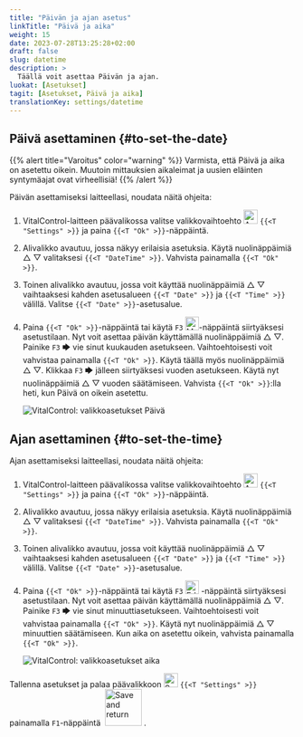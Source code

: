 ```yaml
---
title: "Päivän ja ajan asetus"
linkTitle: "Päivä ja aika"
weight: 15
date: 2023-07-28T13:25:28+02:00
draft: false
slug: datetime
description: >
  Täällä voit asettaa Päivän ja ajan.
luokat: [Asetukset]
tagit: [Asetukset, Päivä ja aika]
translationKey: settings/datetime
---
```

## Päivä asettaminen {#to-set-the-date}
{{% alert title="Varoitus" color="warning" %}}
Varmista, että Päivä ja aika on asetettu oikein. Muutoin mittauksien aikaleimat ja uusien eläinten syntymäajat ovat virheellisiä!
{{% /alert %}}

Päivän asettamiseksi laitteellasi, noudata näitä ohjeita:

1. VitalControl-laitteen päävalikossa valitse valikkovaihtoehto <img src="/icons/gear.svg" width="25" align="bottom" alt="Asetukset" /> `{{<T "Settings" >}}` ja paina `{{<T "Ok" >}}`-näppäintä.

2. Alivalikko avautuu, jossa näkyy erilaisia asetuksia. Käytä nuolinäppäimiä △ ▽ valitaksesi `{{<T "DateTime" >}}`. Vahvista painamalla `{{<T "Ok" >}}`.

3. Toinen alivalikko avautuu, jossa voit käyttää nuolinäppäimiä △ ▽ vaihtaaksesi kahden asetusalueen `{{<T "Date" >}}` ja `{{<T "Time" >}}` välillä. Valitse `{{<T "Date" >}}`-asetusalue.

4. Paina `{{<T "Ok" >}}`-näppäintä tai käytä `F3` <img src="/icons/actions/edit.svg" width="24" align="bottom" alt="Muokkaa" />-näppäintä siirtyäksesi asetustilaan. Nyt voit asettaa päivän käyttämällä nuolinäppäimiä △ ▽. Painike `F3` 🡆 vie sinut kuukauden asetukseen. Vaihtoehtoisesti voit vahvistaa painamalla `{{<T "Ok" >}}`. Käytä täällä myös nuolinäppäimiä △ ▽. Klikkaa `F3` 🡆 jälleen siirtyäksesi vuoden asetukseen. Käytä nyt nuolinäppäimiä △ ▽ vuoden säätämiseen. Vahvista `{{<T "Ok" >}}`:lla heti, kun Päivä on oikein asetettu.

    ![VitalControl: valikkoasetukset Päivä](../images/date.png "Päivän asettaminen")

## Ajan asettaminen {#to-set-the-time}

Ajan asettamiseksi laitteellasi, noudata näitä ohjeita:

1. VitalControl-laitteen päävalikossa valitse valikkovaihtoehto <img src="/icons/gear.svg" width="25" align="bottom" alt="Asetukset" /> `{{<T "Settings" >}}` ja paina `{{<T "Ok" >}}`-näppäintä.

2. Alivalikko avautuu, jossa näkyy erilaisia asetuksia. Käytä nuolinäppäimiä △ ▽ valitaksesi `{{<T "DateTime" >}}`. Vahvista painamalla `{{<T "Ok" >}}`.

3. Toinen alivalikko avautuu, jossa voit käyttää nuolinäppäimiä △ ▽ vaihtaaksesi kahden asetusalueen `{{<T "Date" >}}` ja `{{<T "Time" >}}` välillä. Valitse `{{<T "Date" >}}`-asetusalue.

4. Paina `{{<T "Ok" >}}`-näppäintä tai käytä `F3` <img src="/icons/actions/edit.svg" width="24" align="bottom" alt="Edit" /> -näppäintä siirtyäksesi asetustilaan. Nyt voit asettaa päivän käyttämällä nuolinäppäimiä △ ▽. Painike `F3` 🡆 vie sinut minuuttiasetukseen. Vaihtoehtoisesti voit vahvistaa painamalla `{{<T "Ok" >}}`. Käytä nyt nuolinäppäimiä △ ▽ minuuttien säätämiseen. Kun aika on asetettu oikein, vahvista painamalla `{{<T "Ok" >}}`.

    ![VitalControl: valikkoasetukset aika](../images/time.png "Ajan asettaminen")

Tallenna asetukset ja palaa päävalikkoon <img src="/icons/gear.svg" width="25" align="bottom" alt="Settings" /> `{{<T "Settings" >}}` painamalla `F1`-näppäintä &nbsp;<img src="/icons/footer/save_exit.svg" width="65" align="bottom" alt="Save and return" />&nbsp;.
